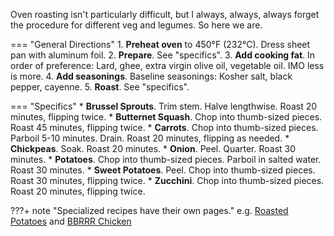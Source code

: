 Oven roasting isn't particularly difficult, but I always, always, always forget the procedure for different veg and legumes. So here we are.

=== "General Directions"
    1. **Preheat oven** to 450°F (232°C). Dress sheet pan with aluminum foil.
    2. **Prepare**. See "specifics".
    3. **Add cooking fat**. In order of preference: Lard, ghee, extra virgin olive oil, vegetable oil. IMO less is more.
    4. **Add seasonings**. Baseline seasonings: Kosher salt, black pepper, cayenne.
    5. **Roast**. See "specifics".

=== "Specifics"
    * **Brussel Sprouts**. Trim stem. Halve lengthwise. Roast 20 minutes, flipping twice.
    * **Butternet Squash**. Chop into thumb-sized pieces. Roast 45 minutes, flipping twice.
    * **Carrots**. Chop into thumb-sized pieces. Parboil 5-10 minutes. Drain. Roast 20 minutes, flipping as needed.
    * **Chickpeas**. Soak. Roast 20 minutes.
    * **Onion**. Peel. Quarter. Roast 30 minutes.
    * **Potatoes**. Chop into thumb-sized pieces. Parboil in salted water. Roast 30 minutes.
    * **Sweet Potatoes**. Peel. Chop into thumb-sized pieces. Roast 30 minutes, flipping twice.
    * **Zucchini**. Chop into thumb-sized pieces. Roast 20 minutes, flipping twice.


???+ note "Specialized recipes have their own pages."
    e.g. [Roasted Potatoes](../recipes/sides/potatoes/roasted-potatoes.md) and [BBRRR Chicken](../recipes/poultry/bbrrr-chicken.md)
